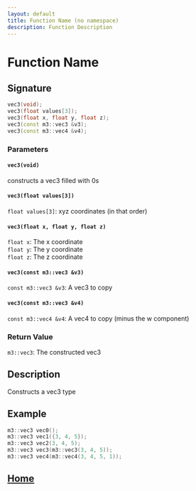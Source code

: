 ```yaml
---
layout: default
title: Function Name (no namespace)
description: Function Description
---
```


# Function Name

## Signature

```c++
vec3(void);
vec3(float values[3]);
vec3(float x, float y, float z);
vec3(const m3::vec3 &v3);
vec3(const m3::vec4 &v4);
```

### Parameters

#### `vec3(void)`
constructs a vec3 filled with 0s

#### `vec3(float values[3])`
`float values[3]`: xyz coordinates \(in that order\)

#### `vec3(float x, float y, float z)`
`float x`: The x coordinate  
`float y`: The y coordinate  
`float z`: The z coordinate

#### `vec3(const m3::vec3 &v3)`
`const m3::vec3 &v3`: A vec3 to copy

#### `vec3(const m3::vec3 &v4)`
`const m3::vec4 &v4`: A vec4 to copy \(minus the w component\)

### Return Value

`m3::vec3`: The constructed vec3

## Description

Constructs a vec3 type

## Example

```c++
m3::vec3 vec0();
m3::vec3 vec1({3, 4, 5});
m3::vec3 vec2(3, 4, 5);
m3::vec3 vec3(m3::vec3(3, 4, 5));
m3::vec3 vec4(m3::vec4(3, 4, 5, 1));
```

## [Home](https://developergy.github.io/math3d/)